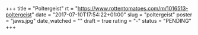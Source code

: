 +++
title = "Poltergeist"
rt = "https://www.rottentomatoes.com/m/1016513-poltergeist"
date = "2017-07-10T17:54:22+01:00"
slug = "poltergeist"
poster = "jaws.jpg"
date_watched = ""
draft = true
rating = "-"
status = "PENDING"
+++